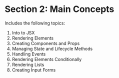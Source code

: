 # Section 2: Main Concepts
Includes the following topics:
1. Into to JSX
2. Rendering Elements
3. Creating Components and Props
4. Managing State and Lifecycle Methods
5. Handling Events
6. Rendering Elements Conditionally
7. Rendering Lists
8. Creating Input Forms
